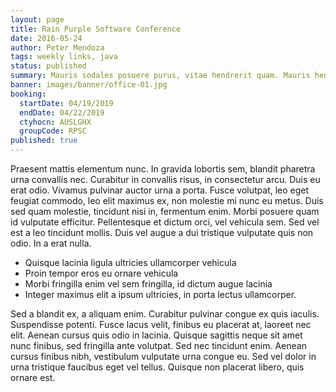 ```yaml
---
layout: page
title: Rain Purple Software Conference
date: 2016-05-24
author: Peter Mendoza
tags: weekly links, java
status: published
summary: Mauris sodales posuere purus, vitae hendrerit quam. Mauris hendrerit.
banner: images/banner/office-01.jpg
booking:
  startDate: 04/19/2019
  endDate: 04/22/2019
  ctyhocn: AUSLGHX
  groupCode: RPSC
published: true
---
```

Praesent mattis elementum nunc. In gravida lobortis sem, blandit pharetra urna convallis nec. Curabitur in convallis risus, in consectetur arcu. Duis eu erat odio. Vivamus pulvinar auctor urna a porta. Fusce volutpat, leo eget feugiat commodo, leo elit maximus ex, non molestie mi nunc eu metus. Duis sed quam molestie, tincidunt nisi in, fermentum enim. Morbi posuere quam id vulputate efficitur. Pellentesque et dictum orci, vel vehicula sem. Sed vel est a leo tincidunt mollis. Duis vel augue a dui tristique vulputate quis non odio. In a erat nulla.

* Quisque lacinia ligula ultricies ullamcorper vehicula
* Proin tempor eros eu ornare vehicula
* Morbi fringilla enim vel sem fringilla, id dictum augue lacinia
* Integer maximus elit a ipsum ultricies, in porta lectus ullamcorper.

Sed a blandit ex, a aliquam enim. Curabitur pulvinar congue ex quis iaculis. Suspendisse potenti. Fusce lacus velit, finibus eu placerat at, laoreet nec elit. Aenean cursus quis odio in lacinia. Quisque sagittis neque sit amet nunc finibus, sed fringilla ante volutpat. Sed nec tincidunt enim. Aenean cursus finibus nibh, vestibulum vulputate urna congue eu. Sed vel dolor in urna tristique faucibus eget vel tellus. Quisque non placerat libero, quis ornare est.
